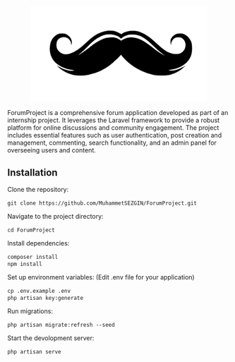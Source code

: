 <p align="center"><a href="http://dikbiyik.com.tr" target="_blank"><img src="public/images/logo.png" width="400" alt="Logo"></a></p>
ForumProject is a comprehensive forum application developed as part of an internship project. It leverages the Laravel framework to provide a robust platform for online discussions and community engagement. The project includes essential features such as user authentication, post creation and management, commenting, search functionality, and an admin panel for overseeing users and content.

## Installation
Clone the repository:
```
git clone https://github.com/MuhammetSEZGIN/ForumProject.git
```
Navigate to the project directory:
```
cd ForumProject
```
Install dependencies:
```
composer install
npm install
```
Set up environment variables:
(Edit .env file for your application)
```
cp .env.example .env
php artisan key:generate
```
Run migrations:
```
php artisan migrate:refresh --seed
```
Start the devolopment server:
```
php artisan serve
```
